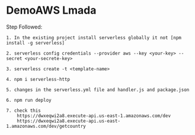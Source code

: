 # DemoAWS Lmada

Step Followed:

    1. In the existing project install serverless globally it not [npm install -g serverless]

    2. serverless config credentials --provider aws --key <your-key> --secret <your-secrete-key>

    3. serverless create -t <template-name>

    4. npm i serverless-http

    5. changes in the serverless.yml file and handler.js and package.json

    6. npm run deploy

    7. check this
        https://dwxeqwi2a8.execute-api.us-east-1.amazonaws.com/dev
        https://dwxeqwi2a8.execute-api.us-east-1.amazonaws.com/dev/getcountry
